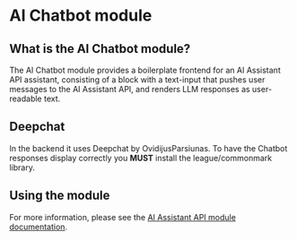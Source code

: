 # AI Chatbot module

## What is the AI Chatbot module?
The AI Chatbot module provides a boilerplate frontend for an AI Assistant API
assistant, consisting of a block with a text-input that pushes user messages to
the AI Assistant API, and renders LLM responses as user-readable text.

## Deepchat
In the backend it uses Deepchat by OvidijusParsiunas. To have the Chatbot
responses display correctly you **MUST** install the league/commonmark library.

## Using the module
For more information, please see the [AI Assistant API module documentation](https://project.pages.drupalcode.org/ai/latest/modules/ai_assistant_api/).
